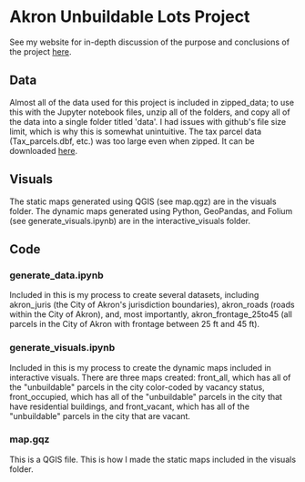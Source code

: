 # Akron Unbuildable Lots Project
See my website for in-depth discussion of the purpose and conclusions of the project [here](https://gracejulien.github.io/projects/akron_unbuildable).
## Data
Almost all of the data used for this project is included in zipped_data; to use this with the Jupyter notebook files, unzip all of the folders, and copy all of the data into a single folder titled 'data'. I had issues with github's file size limit, which is why this is somewhat unintuitive. The tax parcel data (Tax_parcels.dbf, etc.) was too large even when zipped. It can be downloaded [here](https://data-summitgis.opendata.arcgis.com/datasets/summitgis::parcels-web-geodata-tax-parcels/explore).
## Visuals
The static maps generated using QGIS (see map.qgz) are in the visuals folder. The dynamic maps generated using Python, GeoPandas, and Folium (see generate_visuals.ipynb) are in the interactive_visuals folder.
## Code
### generate_data.ipynb
Included in this is my process to create several datasets, including akron_juris (the City of Akron's jurisdiction boundaries), akron_roads (roads within the City of Akron), and, most importantly, akron_frontage_25to45 (all parcels in the City of Akron with frontage between 25 ft and 45 ft).
### generate_visuals.ipynb
Included in this is my process to create the dynamic maps included in interactive visuals. There are three maps created: front_all, which has all of the "unbuildable" parcels in the city color-coded by vacancy status, front_occupied, which has all of the "unbuildable" parcels in the city that have residential buildings, and front_vacant, which has all of the "unbuildable" parcels in the city that are vacant.
### map.gqz
This is a QGIS file. This is how I made the static maps included in the visuals folder.
